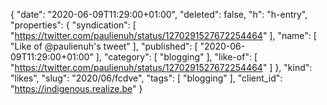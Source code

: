 {
  "date": "2020-06-09T11:29:00+01:00",
  "deleted": false,
  "h": "h-entry",
  "properties": {
    "syndication": [
      "https://twitter.com/paulienuh/status/1270291527672254464"
    ],
    "name": [
      "Like of @paulienuh's tweet"
    ],
    "published": [
      "2020-06-09T11:29:00+01:00"
    ],
    "category": [
      "blogging"
    ],
    "like-of": [
      "https://twitter.com/paulienuh/status/1270291527672254464"
    ]
  },
  "kind": "likes",
  "slug": "2020/06/fcdve",
  "tags": [
    "blogging"
  ],
  "client_id": "https://indigenous.realize.be"
}
